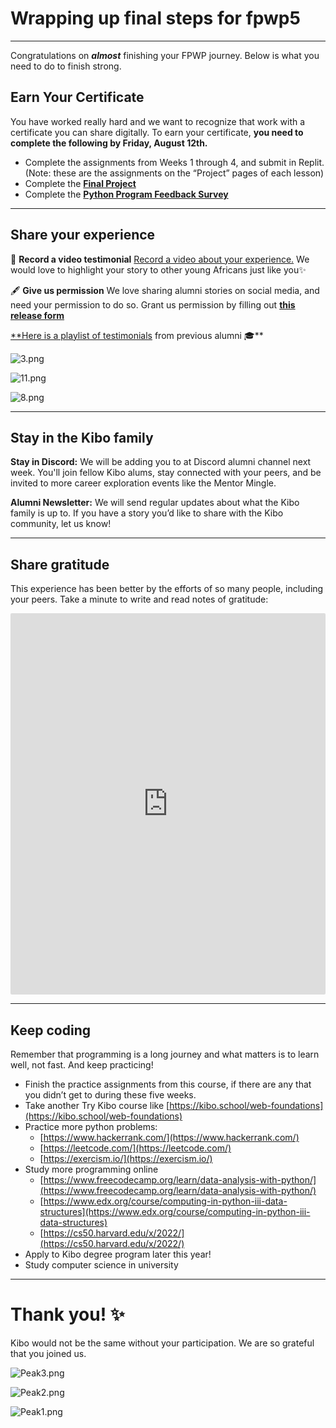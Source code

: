 # Wrapping up final steps for fpwp5

---

Congratulations on **_almost_** finishing your FPWP journey. Below is what you need to do to finish strong.

## Earn Your Certificate

You have worked really hard and we want to recognize that work with a certificate you can share digitally. To earn your certificate, **you need to complete the following by Friday, August 12th.**

- Complete the assignments from Weeks 1 through 4, and submit in Replit. (Note: these are the assignments on the “Project” pages of each lesson)
- Complete the [**Final Project**](/future-proof-with-python/final-project-instructions.md)
- Complete the <a href="https://forms.gle/thTeSfZVf7jaQQuj6" target = "_blank">**Python Program Feedback Survey** </a>

---

## Share your experience

<aside>

🎥 **Record a video testimonial**
[Record a video about your experience.](https://vocalvideo.com/c/kibo-school-azsvoe5e?utm_medium=email&_hsmi=203945747&_hsenc=p2ANqtz-8Zc39DBpei1KIp0G2nM2aDUmoIQuicqXtaPFTkQA-j4MQB70LTWZ0kA8Cew5uJkt_D3Gv7Pwwupqya4x92021Q2-NY0uH-R4RId2QoWISste4PLMk) We would love to highlight your story to other young Africans just like you✨

</aside>

<aside>

🖋️ **Give us permission**
We love sharing alumni stories on social media, and need your permission to do so. Grant us permission by filling out **[this release form](https://kibo-school.typeform.com/to/LJ9tE4LK)**

</aside>

[\*\*Here is a playlist of testimonials](https://www.youtube.com/watch?v=QmQu1ynUBTY&list=PLEApm5XV23vWGm4uwl7jGSNST2Wj9S6Rx) from previous alumni 🎓\*\*

![3.png](/future-proof-with-python/wrapping-up-final-steps-for-fpwp5/3.png)

![11.png](/future-proof-with-python/wrapping-up-final-steps-for-fpwp5/11.png)

![8.png](/future-proof-with-python/wrapping-up-final-steps-for-fpwp5/8.png)

---

## Stay in the Kibo family

**Stay in Discord:** We will be adding you to at Discord alumni channel next week. You'll join fellow Kibo alums, stay connected with your peers, and be invited to more career exploration events like the Mentor Mingle.

**Alumni Newsletter:** We will send regular updates about what the Kibo family is up to. If you have a story you’d like to share with the Kibo community, let us know!

---

## Share gratitude

This experience has been better by the efforts of so many people, including your peers. Take a minute to write and read notes of gratitude:

<div style="border:1px solid rgba(0,0,0,0.1);border-radius:2px;box-sizing:border-box;overflow:hidden;position:relative;width:100%;background:#F4F4F4"><iframe src="https://padlet.com/embed/l6qf2kmf3xb3rs3k" frameborder="0" allow="camera;microphone;geolocation" style="width:100%;height:608px;display:block;padding:0;margin:0"></iframe></div>

---

## Keep coding

Remember that programming is a long journey and what matters is to learn well, not fast. And keep practicing!

- Finish the practice assignments from this course, if there are any that you didn’t get to during these five weeks.
- Take another Try Kibo course like [https://kibo.school/web-foundations](https://kibo.school/web-foundations)
- Practice more python problems:
  - [https://www.hackerrank.com/](https://www.hackerrank.com/)
  - [https://leetcode.com/](https://leetcode.com/)
  - [https://exercism.io/](https://exercism.io/)
- Study more programming online
  - [https://www.freecodecamp.org/learn/data-analysis-with-python/](https://www.freecodecamp.org/learn/data-analysis-with-python/)
  - [https://www.edx.org/course/computing-in-python-iii-data-structures](https://www.edx.org/course/computing-in-python-iii-data-structures)
  - [https://cs50.harvard.edu/x/2022/](https://cs50.harvard.edu/x/2022/)
- Apply to Kibo degree program later this year!
- Study computer science in university

---

# **Thank you! ✨**

Kibo would not be the same without your participation. We are so grateful that you joined us.

![Peak3.png](/future-proof-with-python/wrapping-up-final-steps-for-fpwp5/peak3.png)

![Peak2.png](/future-proof-with-python/wrapping-up-final-steps-for-fpwp5/peak2.png)

![Peak1.png](/future-proof-with-python/wrapping-up-final-steps-for-fpwp5/peak1.png)
